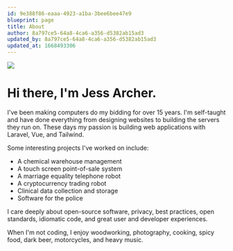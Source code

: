 ```yaml
---
id: 9e388f86-eaaa-4923-a1ba-3bee6bee47e9
blueprint: page
title: About
author: 8a797ce5-64a8-4ca6-a356-d5382ab15ad3
updated_by: 8a797ce5-64a8-4ca6-a356-d5382ab15ad3
updated_at: 1668493306
---
```

<img src="/assets/jess.jpg" class="sm:float-right mx-auto sm:ml-6 mb-10 w-56 sm:w-48 grayscale rounded-md shadow-lg sm:rotate-2 hover:grayscale-0 sm:hover:rotate-3 hover:scale-105 hover:shadow-2xl transition duration-150" />

# Hi there, <span class="whitespace-nowrap">I'm Jess Archer.</span>

I've been making computers do my bidding for over 15 years. I'm self-taught and have done everything from designing websites to building the servers they run on. These days my passion is building web applications with Laravel, Vue, and Tailwind.

Some interesting projects I've worked on include:

* A chemical warehouse management
* A touch screen point-of-sale system
* A marriage equality telephone robot
* A cryptocurrency trading robot
* Clinical data collection and storage
* Software for the police

I care deeply about open-source software, privacy, best practices, open standards, idiomatic code, and great user and developer experiences.

When I'm not coding, I enjoy woodworking, photography, cooking, spicy food, dark beer, motorcycles, and heavy music.
